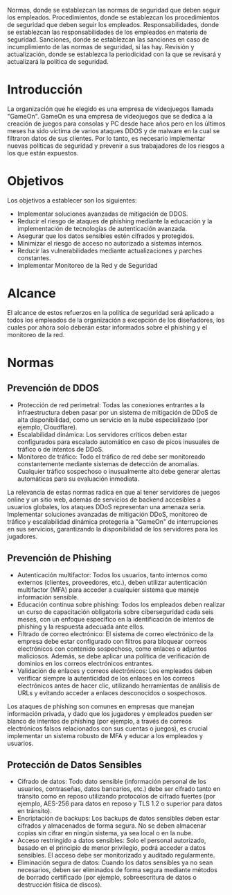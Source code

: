 Normas, donde se establezcan las normas de seguridad que deben seguir los empleados.
Procedimientos, donde se establezcan los procedimientos de seguridad que deben seguir los
empleados.
Responsabilidades, donde se establezcan las responsabilidades de los empleados en materia de
seguridad.
Sanciones, donde se establezcan las sanciones en caso de incumplimiento de las normas de
seguridad, si las hay.
Revisión y actualización, donde se establezca la periodicidad con la que se revisará y actualizará la
política de seguridad.

# Introducción

La organización que he elegido es una empresa de videojuegos llamada "GameOn". GameOn es una empresa de videojuegos que se dedica a la creación de juegos para consolas y PC desde hace años pero en los últimos meses ha sido víctima de varios ataques DDOS y de malware en la cual se filtraron datos de sus clientes. Por lo tanto, es necesario implementar nuevas políticas de seguridad y prevenir a sus trabajadores de los riesgos a los que están expuestos.

# Objetivos

Los objetivos a establecer son los siguientes:

- Implementar soluciones avanzadas de mitigación de DDOS.
- Reducir el riesgo de ataques de phishing mediante la educación y la implementación de tecnologías de autenticación avanzada.
- Asegurar que los datos sensibles estén cifrados y protegidos.
- Minimizar el riesgo de acceso no autorizado a sistemas internos.
- Reducir las vulnerabilidades mediante actualizaciones y parches constantes.
- Implementar Monitoreo de la Red y de Seguridad

# Alcance

El alcance de estos refuerzos en la politica de seguridad será aplicado a todos los empleados de la organización a excepción de los diseñadores, los cuales por ahora solo deberán estar informados sobre el phishing y el monitoreo de la red.

# Normas

## Prevención de DDOS
- Protección de red perimetral: Todas las conexiones entrantes a la infraestructura deben pasar por un sistema de mitigación de DDoS de alta disponibilidad, como un servicio en la nube especializado (por ejemplo, Cloudflare).
- Escalabilidad dinámica: Los servidores críticos deben estar configurados para escalado automático en caso de picos inusuales de tráfico o de intentos de DDoS.
- Monitoreo de tráfico: Todo el tráfico de red debe ser monitoreado constantemente mediante sistemas de detección de anomalías. Cualquier tráfico sospechoso o inusualmente alto debe generar alertas automáticas para su evaluación inmediata.

La relevancia de estas normas radica en que al tener servidores de juegos online y un sitio web, además de servicios de backend accesibles a usuarios globales, los ataques DDoS representan una amenaza seria. Implementar soluciones avanzadas de mitigación DDoS, monitoreo de tráfico y escalabilidad dinámica protegería a "GameOn" de interrupciones en sus servicios, garantizando la disponibilidad de los servidores para los jugadores. 

## Prevención de Phishing
- Autenticación multifactor: Todos los usuarios, tanto internos como externos (clientes, proveedores, etc.), deben utilizar autenticación multifactor (MFA) para acceder a cualquier sistema que maneje información sensible.
- Educación continua sobre phishing: Todos los empleados deben realizar un curso de capacitación obligatoria sobre ciberseguridad cada seis meses, con un enfoque específico en la identificación de intentos de phishing y la respuesta adecuada ante ellos.
- Filtrado de correo electrónico: El sistema de correo electrónico de la empresa debe estar configurado con filtros para bloquear correos electrónicos con contenido sospechoso, como enlaces o adjuntos maliciosos. Además, se debe aplicar una política de verificación de dominios en los correos electrónicos entrantes.
- Validación de enlaces y correos electrónicos: Los empleados deben verificar siempre la autenticidad de los enlaces en los correos electrónicos antes de hacer clic, utilizando herramientas de análisis de URLs y evitando acceder a enlaces desconocidos o sospechosos.

Los ataques de phishing son comunes en empresas que manejan información privada, y dado que los jugadores y empleados pueden ser blanco de intentos de phishing (por ejemplo, a través de correos electrónicos falsos relacionados con sus cuentas o juegos), es crucial implementar un sistema robusto de MFA y educar a los empleados y usuarios.

## Protección de Datos Sensibles
- Cifrado de datos: Todo dato sensible (información personal de los usuarios, contraseñas, datos bancarios, etc.) debe ser cifrado tanto en tránsito como en reposo utilizando protocolos de cifrado fuertes (por ejemplo, AES-256 para datos en reposo y TLS 1.2 o superior para datos en tránsito).
- Encriptación de backups: Los backups de datos sensibles deben estar cifrados y almacenados de forma segura. No se deben almacenar copias sin cifrar en ningún sistema, ya sea local o en la nube.
- Acceso restringido a datos sensibles: Solo el personal autorizado, basado en el principio de menor privilegio, podrá acceder a datos sensibles. El acceso debe ser monitorizado y auditado regularmente.
- Eliminación segura de datos: Cuando los datos sensibles ya no sean necesarios, deben ser eliminados de forma segura mediante métodos de borrado certificado (por ejemplo, sobreescritura de datos o destrucción física de discos).
